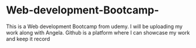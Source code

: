 # Web-development-Bootcamp-
This is a Web development Bootcamp from udemy. I will be uploading my work along with Angela. Github is a platform where I can showcase my work and keep it record
